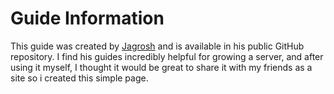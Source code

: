 # Guide Information

This guide was created by [Jagrosh](https://gist.github.com/jagrosh) and is available in his public GitHub repository. I find his guides incredibly helpful for growing a server, and after using it myself, I thought it would be great to share it with my friends as a site so i created this simple page.
